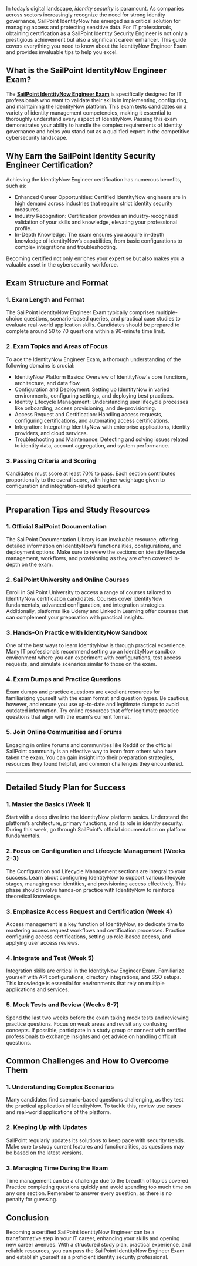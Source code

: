 <p>In today&rsquo;s digital landscape, <em>identity security</em> is paramount. As companies across sectors increasingly recognize the need for strong identity governance, SailPoint IdentityNow has emerged as a critical solution for managing access and protecting sensitive data. For IT professionals, obtaining certification as a SailPoint Identity Security Engineer is not only a prestigious achievement but also a significant career enhancer. This guide covers everything you need to know about the IdentityNow Engineer Exam and provides invaluable tips to help you excel.</p>
<h2>What is the SailPoint IdentityNow Engineer Exam?</h2>
<p>The <a href="https://www.dumpswrap.com/SailPoint-dumps/IdentityNow-Engineer.html"><strong>SailPoint IdentityNow Engineer Exam</strong></a> is specifically designed for IT professionals who want to validate their skills in implementing, configuring, and maintaining the IdentityNow platform. This exam tests candidates on a variety of identity management competencies, making it essential to thoroughly understand every aspect of IdentityNow. Passing this exam demonstrates your ability to handle the complex requirements of identity governance and helps you stand out as a qualified expert in the competitive cybersecurity landscape.</p>
<h2>Why Earn the SailPoint Identity Security Engineer Certification?</h2>
<p>Achieving the IdentityNow Engineer certification has numerous benefits, such as:</p>
<ul>
<li>Enhanced Career Opportunities: Certified IdentityNow engineers are in high demand across industries that require strict identity security measures.</li>
<li>Industry Recognition: Certification provides an industry-recognized validation of your skills and knowledge, elevating your professional profile.</li>
<li>In-Depth Knowledge: The exam ensures you acquire in-depth knowledge of IdentityNow&rsquo;s capabilities, from basic configurations to complex integrations and troubleshooting.</li>
</ul>
<p>Becoming certified not only enriches your expertise but also makes you a valuable asset in the cybersecurity workforce.</p>
<h2>Exam Structure and Format</h2>
<h3>1. Exam Length and Format</h3>
<p>The SailPoint IdentityNow Engineer Exam typically comprises multiple-choice questions, scenario-based queries, and practical case studies to evaluate real-world application skills. Candidates should be prepared to complete around 50 to 70 questions within a 90-minute time limit.</p>
<h3>2. Exam Topics and Areas of Focus</h3>
<p>To ace the IdentityNow Engineer Exam, a thorough understanding of the following domains is crucial:</p>
<ul>
<li>IdentityNow Platform Basics: Overview of IdentityNow's core functions, architecture, and data flow.</li>
<li>Configuration and Deployment: Setting up IdentityNow in varied environments, configuring settings, and deploying best practices.</li>
<li>Identity Lifecycle Management: Understanding user lifecycle processes like onboarding, access provisioning, and de-provisioning.</li>
<li>Access Request and Certification: Handling access requests, configuring certifications, and automating access certifications.</li>
<li>Integration: Integrating IdentityNow with enterprise applications, identity providers, and cloud services.</li>
<li>Troubleshooting and Maintenance: Detecting and solving issues related to identity data, account aggregation, and system performance.</li>
</ul>
<h3>3. Passing Criteria and Scoring</h3>
<p>Candidates must score at least 70% to pass. Each section contributes proportionally to the overall score, with higher weightage given to configuration and integration-related questions.</p>
<hr />
<h2>Preparation Tips and Study Resources</h2>
<h3>1. Official SailPoint Documentation</h3>
<p>The SailPoint Documentation Library is an invaluable resource, offering detailed information on IdentityNow&rsquo;s functionalities, configurations, and deployment options. Make sure to review the sections on identity lifecycle management, workflows, and provisioning as they are often covered in-depth on the exam.</p>
<h3>2. SailPoint University and Online Courses</h3>
<p>Enroll in SailPoint University to access a range of courses tailored to IdentityNow certification candidates. Courses cover IdentityNow fundamentals, advanced configuration, and integration strategies. Additionally, platforms like Udemy and LinkedIn Learning offer courses that can complement your preparation with practical insights.</p>
<h3>3. Hands-On Practice with IdentityNow Sandbox</h3>
<p>One of the best ways to learn IdentityNow is through practical experience. Many IT professionals recommend setting up an IdentityNow sandbox environment where you can experiment with configurations, test access requests, and simulate scenarios similar to those on the exam.</p>
<h3>4. Exam Dumps and Practice Questions</h3>
<p>Exam dumps and practice questions are excellent resources for familiarizing yourself with the exam format and question types. Be cautious, however, and ensure you use up-to-date and legitimate dumps to avoid outdated information. Try online resources that offer legitimate practice questions that align with the exam's current format.</p>
<h3>5. Join Online Communities and Forums</h3>
<p>Engaging in online forums and communities like Reddit or the official SailPoint community is an effective way to learn from others who have taken the exam. You can gain insight into their preparation strategies, resources they found helpful, and common challenges they encountered.</p>
<hr />
<h2>Detailed Study Plan for Success</h2>
<h3>1. Master the Basics (Week 1)</h3>
<p>Start with a deep dive into the IdentityNow platform basics. Understand the platform&rsquo;s architecture, primary functions, and its role in identity security. During this week, go through SailPoint&rsquo;s official documentation on platform fundamentals.</p>
<h3>2. Focus on Configuration and Lifecycle Management (Weeks 2-3)</h3>
<p>The Configuration and Lifecycle Management sections are integral to your success. Learn about configuring IdentityNow to support various lifecycle stages, managing user identities, and provisioning access effectively. This phase should involve hands-on practice with IdentityNow to reinforce theoretical knowledge.</p>
<h3>3. Emphasize Access Request and Certification (Week 4)</h3>
<p>Access management is a key function of IdentityNow, so dedicate time to mastering access request workflows and certification processes. Practice configuring access certifications, setting up role-based access, and applying user access reviews.</p>
<h3>4. Integrate and Test (Week 5)</h3>
<p>Integration skills are critical in the IdentityNow Engineer Exam. Familiarize yourself with API configurations, directory integrations, and SSO setups. This knowledge is essential for environments that rely on multiple applications and services.</p>
<h3>5. Mock Tests and Review (Weeks 6-7)</h3>
<p>Spend the last two weeks before the exam taking mock tests and reviewing practice questions. Focus on weak areas and revisit any confusing concepts. If possible, participate in a study group or connect with certified professionals to exchange insights and get advice on handling difficult questions.</p>
<h2>Common Challenges and How to Overcome Them</h2>
<h3>1. Understanding Complex Scenarios</h3>
<p>Many candidates find scenario-based questions challenging, as they test the practical application of IdentityNow. To tackle this, review use cases and real-world applications of the platform.</p>
<h3>2. Keeping Up with Updates</h3>
<p>SailPoint regularly updates its solutions to keep pace with security trends. Make sure to study current features and functionalities, as questions may be based on the latest versions.</p>
<h3>3. Managing Time During the Exam</h3>
<p>Time management can be a challenge due to the breadth of topics covered. Practice completing questions quickly and avoid spending too much time on any one section. Remember to answer every question, as there is no penalty for guessing.</p>
<h2>Conclusion</h2>
<p>Becoming a certified SailPoint IdentityNow Engineer can be a transformative step in your IT career, enhancing your skills and opening new career avenues. With a structured study plan, practical experience, and reliable resources, you can pass the SailPoint IdentityNow Engineer Exam and establish yourself as a proficient identity security professional.</p>
